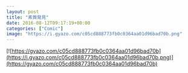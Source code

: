 ```yaml
---
layout: post
title: "素質発見"
date: 2016-08-12T09:17:19+00:00
categories: ["Comic"]
image: "https://i.gyazo.com/c05cd888773fb0c0364aa01d96bad70b.png"
---
```


[![https://gyazo.com/c05cd888773fb0c0364aa01d96bad70b](https://i.gyazo.com/c05cd888773fb0c0364aa01d96bad70b.png)](https://gyazo.com/c05cd888773fb0c0364aa01d96bad70b)